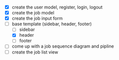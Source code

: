 - [x] create the user model, register, login, logout 
- [x] create the job model
- [x] create the job input form
- [ ] base template (sidebar, header, footer)
  - [ ] sidebar
  - [x] header
  - [ ] footer
- [ ] come up with a job sequence diagram and pipline
- [ ] create the job list view